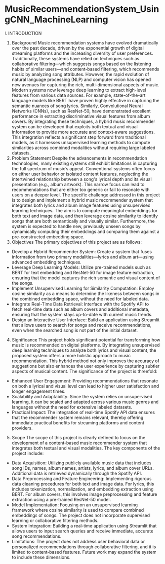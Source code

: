 # MusicRecommendationSystem_UsingCNN_MachineLearning
I.	INTRODUCTION
1.	Background
Music recommendation systems have evolved dramatically over the past decade, driven by the exponential growth of digital streaming platforms and the increasing diversity of user preferences. Traditionally, these systems have relied on techniques such as collaborative filtering—which suggests songs based on the listening habits of similar users—and content-based filtering, which recommends music by analyzing song attributes. However, the rapid evolution of natural language processing (NLP) and computer vision has opened new avenues for capturing the rich, multi-dimensional aspects of music.
Modern systems now leverage deep learning to extract high-level features from various data sources. For example, state-of-the-art language models like BERT have proven highly effective in capturing the semantic nuances of song lyrics. Similarly, Convolutional Neural Networks (CNNs), such as ResNet-50, have demonstrated excellent performance in extracting discriminative visual features from album covers. By integrating these techniques, a hybrid music recommender system can be developed that exploits both textual and visual information to provide more accurate and context-aware suggestions. This integration reflects a significant step forward from traditional models, as it harnesses unsupervised learning methods to compute similarities across combined modalities without requiring large labeled datasets.
2.	Problem Statement
Despite the advancements in recommendation technologies, many existing systems still exhibit limitations in capturing the full spectrum of music’s appeal. Conventional systems often focus on either user behavior or isolated content features, neglecting the intertwined relationship between a song's lyrical depth and its visual presentation (e.g., album artwork). This narrow focus can lead to recommendations that are either too generic or fail to resonate with users on a deeper level. The specific challenge addressed in this project is to design and implement a hybrid music recommender system that integrates both lyrics and album image features using unsupervised learning techniques. The aim is to compute meaningful embeddings for both text and image data, and then leverage cosine similarity to identify songs that are both semantically and visually similar. Furthermore, the system is expected to handle new, previously unseen songs by dynamically computing their embeddings and comparing them against a pre-constructed embedding space.
3.	Objectives 
The primary objectives of this project are as follows:
-	Develop a Hybrid Recommender System: Create a system that fuses information from two primary modalities—lyrics and album art—using advanced embedding techniques.
-	Leverage Deep Learning Models: Utilize pre-trained models such as BERT for text embedding and ResNet-50 for image feature extraction, ensuring that the model captures the rich semantic and visual content of the songs.
-	Implement Unsupervised Learning for Similarity Computation: Employ cosine similarity as a means to determine the likeness between songs in the combined embedding space, without the need for labeled data.
-	Integrate Real-Time Data Retrieval: Interface with the Spotify API to fetch real-time data such as album covers and additional metadata, ensuring that the system stays up-to-date with current music trends.
-	Design an Interactive User Interface: Build an application using Streamlit that allows users to search for songs and receive recommendations, even when the searched song is not part of the initial dataset.
4.	Significance 
This project holds significant potential for transforming how music is recommended on digital platforms. By integrating unsupervised deep learning techniques to analyze both lyrics and visual content, the proposed system offers a more holistic approach to music recommendation. This hybrid method not only improves the accuracy of suggestions but also enhances the user experience by capturing subtler aspects of musical content. The significance of the project is threefold:
-	Enhanced User Engagement: Providing recommendations that resonate on both a lyrical and visual level can lead to higher user satisfaction and longer engagement times.
-	Scalability and Adaptability: Since the system relies on unsupervised learning, it can be scaled and adapted across various music genres and languages without the need for extensive labeled datasets.
-	Practical Impact: The integration of real-time Spotify API data ensures that the recommender system remains relevant, thereby offering immediate practical benefits for streaming platforms and content providers.
5.	Scope
The scope of this project is clearly defined to focus on the development of a content-based music recommender system that integrates both textual and visual modalities. The key components of the project include:
-	Data Acquisition: Utilizing publicly available music data that includes song IDs, names, album names, artists, lyrics, and album cover URLs. Additional data is retrieved dynamically through the Spotify API.
-	Data Preprocessing and Feature Engineering: Implementing rigorous data cleaning procedures for both text and image data. For lyrics, this includes tokenization, normalization, and embedding extraction using BERT. For album covers, this involves image preprocessing and feature extraction using a pre-trained ResNet-50 model.
-	Model Implementation: Focusing on an unsupervised learning framework where cosine similarity is used to compare combined embeddings of songs. The project does not incorporate supervised learning or collaborative filtering methods.
-	System Integration: Building a real-time application using Streamlit that allows users to input search queries and receive immediate, accurate song recommendations.
-	Limitations: The project does not address user behavioral data or personalized recommendations through collaborative filtering, and it is limited to content-based features. Future work may expand the system to include these dimensions.